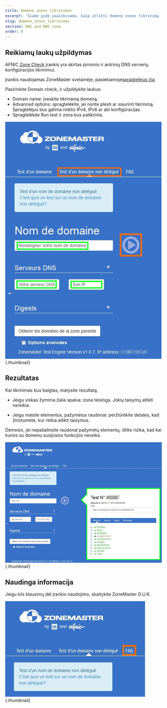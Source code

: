 ```yaml
---
title: Domeno zonos tikrinimas
excerpt: 'Šiame gide paaiškinama, kaip atlikti domeno zonos tikrinimą (Zone check).'
slug: domeno_zonos_tikrinimas
section: DNS and DNS zone
order: 8
---
```



## Reikiamų laukų užpildymas
AFNIC [Zone Check](https://zonemaster.fr/) įrankis yra skirtas pirminio ir antrinių DNS serverių konfigūracijos tikrinimui.

Įrankis naudojamas ZoneMaster svetainėje, pasiekiamoje[spragtelėjus čia](https://zonemaster.fr/).

Pasirinkite Domain check, ir užpildykite laukus:


- Domain name: įveskite tikrinamą domeną.
- Advanced options: spragtelėkite, jei norite plėsti ar siaurinti tikrinimą. Spragtelėjus bus galima rinktis IPv4, IPv6 ar abi konfigūracijas.
- Spragtelėkite Run test ir zona bus patikrinta.



![](images/img_3213.jpg){.thumbnail}


## Rezultatas
Kai tikrinimas bus baigtas, matysite rezultatą.


- Jeigu viskas žymima žalia spalva: zona teisinga. Jokių taisymų atlikti nereikia.

- Jeigu matote elementus, pažymėtus raudonai: peržiūrėkite detales, kad žinotumėte, kur reikia atlikti taisymus.


Dėmesio, jei nepašalinsite raudonai pažymėtų elementų, išliks rizika, kad kai kurios su domenu susijusios funkcijos neveiks.

![](images/img_3211.jpg){.thumbnail}


## Naudinga informacija
Jeigu kils klausimų dėl įrankio naudojimo, skaitykite ZoneMaster D.U.K.

![](images/img_3212.jpg){.thumbnail}

